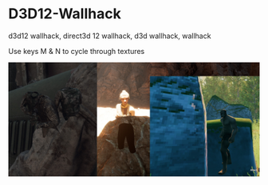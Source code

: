 # D3D12-Wallhack
d3d12 wallhack, direct3d 12 wallhack, d3d wallhack, wallhack

Use keys M & N to cycle through textures

[![alt text](https://github.com/DrNseven/D3D12-Wallhack/raw/main/d3d12wallhack.jpg)](https://www.youtube.com/watch?v=ad8gKDdxOug)

